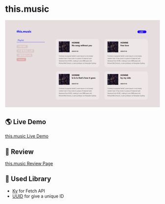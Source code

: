 # this.music
![this.music](/public/assets/intro.jpg)

## :earth_americas: Live Demo
[this.music Live Demo](https://this-music.suzie.world/)

## :pencil: Review
[this.music Review Page](https://project.suzie.world/this-music.html)

## :open_file_folder: Used Library
- [Ky](https://github.com/sindresorhus/ky) for Fetch API
- [UUID](https://www.npmjs.com/package/uuid) for give a unique ID